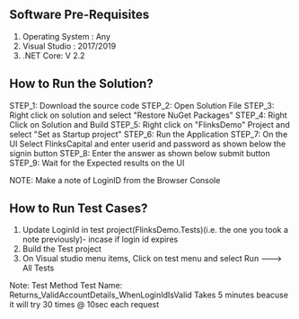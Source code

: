 Software Pre-Requisites
------------------------
1. Operating System : Any
2. Visual Studio : 2017/2019
3. .NET Core: V 2.2

How to Run the Solution?
-------------------------
STEP_1: Download the source code
STEP_2: Open Solution File 
STEP_3: Right click on solution and select "Restore NuGet Packages"
STEP_4: Right Click on Solution and Build
STEP_5: Right click on "FlinksDemo" Project and select "Set as Startup project"
STEP_6: Run the Application
STEP_7: On the UI Select FlinksCapital and enter userid and password as shown below the signin button
STEP_8: Enter the answer as shown below submit button
STEP_9: Wait for the Expected results on the UI

NOTE: Make a note of LoginID from the Browser Console

How to Run Test Cases?
-------------------------
1. Update LoginId in test project(FlinksDemo.Tests)(i.e. the one you took a note previously)- incase if login id expires
2. Build the Test project 
3. On Visual studio menu items, Click on test menu and select Run ---> All Tests

Note: Test Method  Test Name:	Returns_ValidAccountDetails_WhenLoginIdIsValid Takes 5 minutes beacuse it will try  30 times @ 10sec each request



